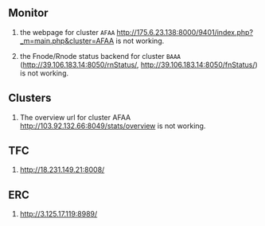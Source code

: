 ## Monitor

1. the webpage for cluster `AFAA` http://175.6.23.138:8000/9401/index.php?_m=main.php&cluster=AFAA is not working.

2. the Fnode/Rnode status backend for cluster `BAAA` (http://39.106.183.14:8050/rnStatus/, http://39.106.183.14:8050/fnStatus/) is not working.

## Clusters

1. The overview url for cluster AFAA http://103.92.132.66:8049/stats/overview is not working.

## TFC

1. http://18.231.149.21:8008/

## ERC

1. http://3.125.17.119:8989/
